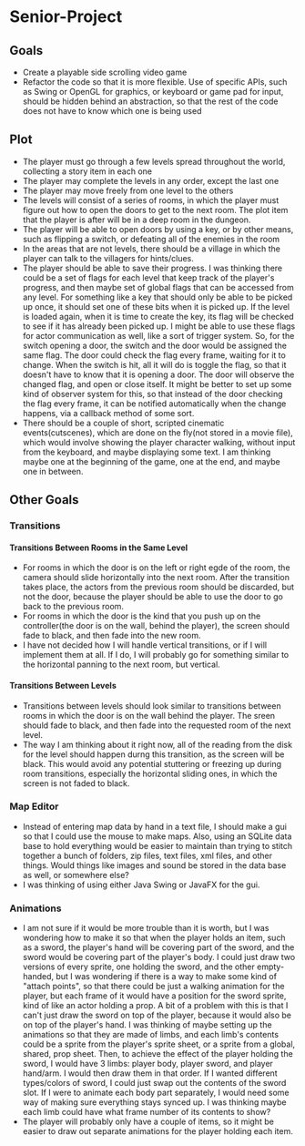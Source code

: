 # Senior-Project
## Goals
* Create a playable side scrolling video game
* Refactor the code so that it is more flexible. Use of specific APIs, such as Swing or OpenGL for graphics, or keyboard or game pad for input, should be hidden behind an abstraction, so that the rest of the code does not have to know which one is being used

## Plot
* The player must go through a few levels spread throughout the world, collecting a story item in each one
* The player may complete the levels in any order, except the last one
* The player may move freely from one level to the others
* The levels will consist of a series of rooms, in which the player must figure out how to open the doors to get to the next room. The plot item that the player is after will be in a deep room in the dungeon.
* The player will be able to open doors by using a key, or by other means, such as flipping a switch, or defeating all of the enemies in the room
* In the areas that are not levels, there should be a village in which the player can talk to the villagers for hints/clues.
* The player should be able to save their progress. I was thinking there could be a set of flags for each level that keep track of the player's progress, and then maybe set of global flags that can be accessed from any level. For something like a key that should only be able to be picked up once, it should set one of these bits when it is picked up. If the level is loaded again, when it is time to create the key, its flag will be checked to see if it has already been picked up. I might be able to use these flags for actor communication as well, like a sort of trigger system. So, for the switch opening a door, the switch and the door would be assigned the same flag. The door could check the flag every frame, waiting for it to change. When the switch is hit, all it will do is toggle the flag, so that it doesn't have to know that it is opening a door. The door will observe the changed flag, and open or close itself. It might be better to set up some kind of observer system for this, so that instead of the door checking the flag every frame, it can be notified automatically when the change happens, via a callback method of some sort.
* There should be a couple of short, scripted cinematic events(cutscenes), which are done on the fly(not stored in a movie file), which would involve showing the player character walking, without input from the keyboard, and maybe displaying some text. I am thinking maybe one at the beginning of the game, one at the end, and maybe one in between.

## Other Goals
### Transitions
#### Transitions Between Rooms in the Same Level
* For rooms in which the door is on the left or right egde of the room, the camera should slide horizontally into the next room. After the transition takes place, the actors from the previous room should be discarded, but not the door, because the player should be able to use the door to go back to the previous room.
* For rooms in which the door is the kind that you push up on the controller(the door is on the wall, behind the player), the screen should fade to black, and then fade into the new room.
* I have not decided how I will handle vertical transitions, or if I will implement them at all. If I do, I will probably go for something similar to the horizontal panning to the next room, but vertical.
#### Transitions Between Levels
* Transitions between levels should look similar to transitions between rooms in which the door is on the wall behind the player. The sreen should fade to black, and then fade into the requested room of the next level.
* The way I am thinking about it right now, all of the reading from the disk for the level should happen durng this transition, as the screen will be black. This would avoid any potential stuttering or freezing up during room transitions, especially the horizontal sliding ones, in which the screen is not faded to black.
### Map Editor
* Instead of entering map data by hand in a text file, I should make a gui so that I could use the mouse to make maps. Also, using an SQLite data base to hold everything would be easier to maintain than trying to stitch together a bunch of folders, zip files, text files, xml files, and other things. Would things like images and sound be stored in the data base as well, or somewhere else?
* I was thinking of using either Java Swing or JavaFX for the gui.
### Animations
* I am not sure if it would be more trouble than it is worth, but I was wondering how to make it so that when the player holds an item, such as a sword, the player's hand will be covering part of the sword, and the sword would be covering part of the player's body. I could just draw two versions of every sprite, one holding the sword, and the other empty-handed, but I was wondering if there is a way to make some kind of "attach  points", so that there could be just a walking animation for the player, but each frame of it would have a position for the sword sprite, kind of like an actor holding a prop. A bit of a problem with this is that I can't just draw the sword on top of the player, because it would also be on top of the player's hand. I was thinking of maybe setting up the animations so that they are made of limbs, and each limb's contents could be a sprite from the player's sprite sheet, or a sprite from a global, shared, prop sheet. Then, to achieve the effect of the player holding the sword, I would have 3 limbs: player body, player sword, and player hand/arm. I would then draw them in that order. If I wanted different types/colors of sword, I could just swap out the contents of the sword slot. If I were to animate each body part separately, I would need some way of making sure everything stays synced up. I was thinking maybe each limb could have what frame number of its contents to show?
* The player will probably only have a couple of items, so it might be easier to draw out separate animations for the player holding each item.
